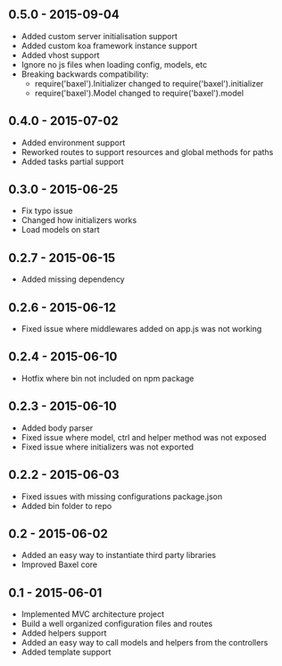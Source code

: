 0.5.0 - 2015-09-04
---

- Added custom server initialisation support
- Added custom koa framework instance support
- Added vhost support
- Ignore no js files when loading config, models, etc
- Breaking backwards compatibility:
	- require('baxel').Initializer changed to require('baxel').initializer
	- require('baxel').Model changed to require('baxel').model

0.4.0 - 2015-07-02
---

- Added environment support
- Reworked routes to support resources and global methods for paths
- Added tasks partial support

0.3.0 - 2015-06-25
---

- Fix typo issue
- Changed how initializers works
- Load models on start

0.2.7 - 2015-06-15
---

- Added missing dependency

0.2.6 - 2015-06-12
---

- Fixed issue where middlewares added on app.js was not working

0.2.4 - 2015-06-10
---

- Hotfix where bin not included on npm package

0.2.3 - 2015-06-10
---

- Added body parser
- Fixed issue where model, ctrl and helper method was not exposed
- Fixed issue where initializers was not exported

0.2.2 - 2015-06-03
---

- Fixed issues with missing configurations package.json
- Added bin folder to repo

0.2 - 2015-06-02
---

- Added an easy way to instantiate third party libraries
- Improved Baxel core

0.1 - 2015-06-01
---

- Implemented MVC architecture project
- Build a well organized configuration files and routes
- Added helpers support
- Added an easy way to call models and helpers from the controllers
- Added template support
